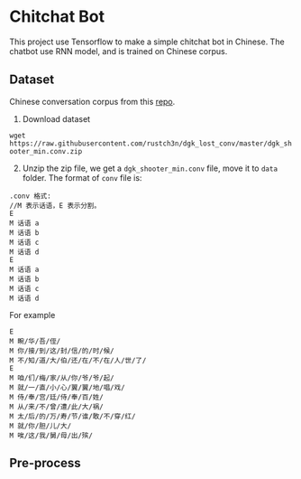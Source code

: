 # Chitchat Bot

This project use Tensorflow to make a simple chitchat bot in Chinese. The chatbot use RNN model, and is trained on Chinese corpus.

## Dataset

Chinese conversation corpus from this [repo](https://github.com/rustch3n/dgk_lost_conv).

1. Download dataset

`wget https://raw.githubusercontent.com/rustch3n/dgk_lost_conv/master/dgk_shooter_min.conv.zip`

2. Unzip the zip file, we get a `dgk_shooter_min.conv` file, move it to `data` folder. The format of `conv` file is:

```
.conv 格式:
//M 表示话语，E 表示分割。
E
M 话语 a
M 话语 b
M 话语 c
M 话语 d
E
M 话语 a
M 话语 b
M 话语 c
M 话语 d
```

For example

```
E
M 畹/华/吾/侄/
M 你/接/到/这/封/信/的/时/候/
M 不/知/道/大/伯/还/在/不/在/人/世/了/
E
M 咱/们/梅/家/从/你/爷/爷/起/
M 就/一/直/小/心/翼/翼/地/唱/戏/
M 侍/奉/宫/廷/侍/奉/百/姓/
M 从/来/不/曾/遭/此/大/祸/
M 太/后/的/万/寿/节/谁/敢/不/穿/红/
M 就/你/胆/儿/大/
M 唉/这/我/舅/母/出/殡/
```

## Pre-process

